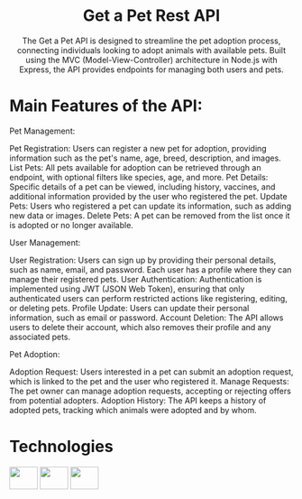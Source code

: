 

<h1 align="center">Get a Pet Rest API</h1>
<p align="center" font="bold">
The Get a Pet API is designed to streamline the pet adoption process, connecting individuals looking to adopt animals with available pets. Built using the MVC (Model-View-Controller) architecture in Node.js with Express, the API provides endpoints for managing both users and pets.
</p>

# Main Features of the API:
<p
  >Pet Management:
  
  Pet Registration: Users can register a new pet for adoption, providing information such as the pet's name, age, breed, description, and images.
  List Pets: All pets available for adoption can be retrieved through an endpoint, with optional filters like species, age, and more.
  Pet Details: Specific details of a pet can be viewed, including history, vaccines, and additional information provided by the user who registered the pet.
  Update Pets: Users who registered a pet can update its information, such as adding new data or images.
  Delete Pets: A pet can be removed from the list once it is adopted or no longer available.
</p>

<p>
  User Management:
  
  User Registration: Users can sign up by providing their personal details, such as name, email, and password. Each user has a profile where they can manage their registered pets.
  User Authentication: Authentication is implemented using JWT (JSON Web Token), ensuring that only authenticated users can perform restricted actions like registering, editing, or deleting pets.
  Profile Update: Users can update their personal information, such as email or password.
  Account Deletion: The API allows users to delete their account, which also removes their profile and any associated pets.
</p>

<p>
  Pet Adoption:

  Adoption Request: Users interested in a pet can submit an adoption request, which is linked to the pet and the user who registered it.
  Manage Requests: The pet owner can manage adoption requests, accepting or rejecting offers from potential adopters.
  Adoption History: The API keeps a history of adopted pets, tracking which animals were adopted and by whom.
  
</p>


# Technologies
<div dislplay="flex">
   
<img width="50px" height="40px" src="https://cdn.jsdelivr.net/gh/devicons/devicon@latest/icons/mongodb/mongodb-original.svg" />
<img width="50px" height="40px" src="https://cdn.jsdelivr.net/gh/devicons/devicon@latest/icons/nodejs/nodejs-original.svg" />
<img width="50px" height="40px" src="https://cdn.jsdelivr.net/gh/devicons/devicon@latest/icons/express/express-original.svg" />



